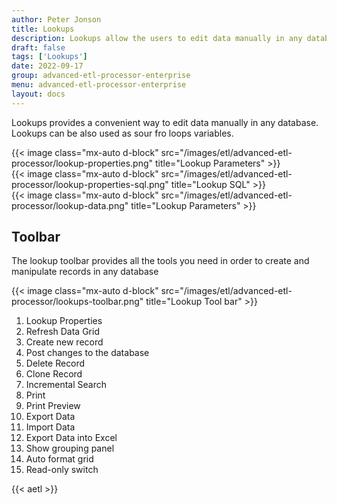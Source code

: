 ```yaml
---
author: Peter Jonson
title: Lookups
description: Lookups allow the users to edit data manually in any database
draft: false
tags: ['Lookups']
date: 2022-09-17
group: advanced-etl-processor-enterprise
menu: advanced-etl-processor-enterprise
layout: docs
---
```


Lookups provides a convenient way to edit data manually in any database. Lookups can be also used as sour fro loops variables.

{{< image class="mx-auto d-block"  src="/images/etl/advanced-etl-processor/lookup-properties.png" title="Lookup Parameters" >}}
\
{{< image class="mx-auto d-block"  src="/images/etl/advanced-etl-processor/lookup-properties-sql.png" title="Lookup SQL" >}}
\
{{< image class="mx-auto d-block"  src="/images/etl/advanced-etl-processor/lookup-data.png" title="Lookup Parameters" >}}

## Toolbar

The lookup toolbar provides all the tools you need in order to create and manipulate records in any database

{{< image class="mx-auto d-block"  src="/images/etl/advanced-etl-processor/lookups-toolbar.png" title="Lookup Tool bar" >}}

1. Lookup Properties
1. Refresh Data Grid
1. Create new record
1. Post changes to the database
1. Delete Record
1. Clone Record
1. Incremental Search
1. Print
1. Print Preview
1. Export Data
1. Import Data
1. Export Data into Excel
1. Show grouping panel
1. Auto format grid
1. Read-only switch

{{< aetl >}}
